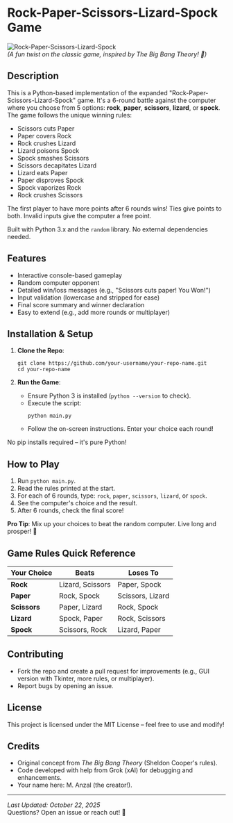 # Rock-Paper-Scissors-Lizard-Spock Game

![Rock-Paper-Scissors-Lizard-Spock](https://via.placeholder.com/800x200?text=Rock-Paper-Scissors-Lizard-Spock)  
*(A fun twist on the classic game, inspired by The Big Bang Theory! 🖖)*

## Description
This is a Python-based implementation of the expanded "Rock-Paper-Scissors-Lizard-Spock" game. It's a 6-round battle against the computer where you choose from 5 options: **rock**, **paper**, **scissors**, **lizard**, or **spock**. The game follows the unique winning rules:
- Scissors cuts Paper
- Paper covers Rock
- Rock crushes Lizard
- Lizard poisons Spock
- Spock smashes Scissors
- Scissors decapitates Lizard
- Lizard eats Paper
- Paper disproves Spock
- Spock vaporizes Rock
- Rock crushes Scissors

The first player to have more points after 6 rounds wins! Ties give points to both. Invalid inputs give the computer a free point.

Built with Python 3.x and the `random` library. No external dependencies needed.

## Features
- Interactive console-based gameplay
- Random computer opponent
- Detailed win/loss messages (e.g., "Scissors cuts paper! You Won!")
- Input validation (lowercase and stripped for ease)
- Final score summary and winner declaration
- Easy to extend (e.g., add more rounds or multiplayer)

## Installation & Setup
1. **Clone the Repo**:
   ```
   git clone https://github.com/your-username/your-repo-name.git
   cd your-repo-name
   ```

2. **Run the Game**:
   - Ensure Python 3 is installed (`python --version` to check).
   - Execute the script:
     ```
     python main.py
     ```
   - Follow the on-screen instructions. Enter your choice each round!

No pip installs required – it's pure Python!

## How to Play
1. Run `python main.py`.
2. Read the rules printed at the start.
3. For each of 6 rounds, type: `rock`, `paper`, `scissors`, `lizard`, or `spock`.
4. See the computer's choice and the result.
5. After 6 rounds, check the final score!

**Pro Tip**: Mix up your choices to beat the random computer. Live long and prosper! 🖖

## Game Rules Quick Reference
| Your Choice | Beats | Loses To |
|-------------|-------|----------|
| **Rock** | Lizard, Scissors | Paper, Spock |
| **Paper** | Rock, Spock | Scissors, Lizard |
| **Scissors** | Paper, Lizard | Rock, Spock |
| **Lizard** | Spock, Paper | Rock, Scissors |
| **Spock** | Scissors, Rock | Lizard, Paper |

## Contributing
- Fork the repo and create a pull request for improvements (e.g., GUI version with Tkinter, more rules, or multiplayer).
- Report bugs by opening an issue.

## License
This project is licensed under the MIT License – feel free to use and modify!

## Credits
- Original concept from *The Big Bang Theory* (Sheldon Cooper's rules).
- Code developed with help from Grok (xAI) for debugging and enhancements.
- Your name here: M. Anzal (the creator!).

---

*Last Updated: October 22, 2025*  
Questions? Open an issue or reach out! 🚀